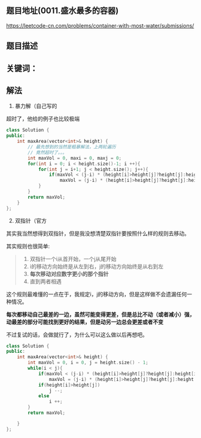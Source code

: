 ## 题目地址(0011.盛水最多的容器)

https://leetcode-cn.com/problems/container-with-most-water/submissions/

## 题目描述

## 关键词：

## 解法

1. 暴力解（自己写的

超时了，他给的例子也比较极端

```cpp
class Solution {
public:
    int maxArea(vector<int>& height) {
        // 最先想到的当然是粗暴解法，上两轮遍历
        // 竟然超时了。。。
        int maxVol = 0, maxi = 0, maxj = 0;
        for(int i = 0; i < height.size()-1; i ++){
            for(int j = i+1; j < height.size(); j++){
                if(maxVol < (j-i) * (height[i]>height[j]?height[j]:height[i]))
                    maxVol = (j-i) * (height[i]>height[j]?height[j]:height[i]);
            }
        }
        return maxVol;
    }
};
```

2. 双指针（官方

其实我当然想得到双指针，但是我没想清楚双指针要按照什么样的规则去移动。



其实规则也很简单:

> 1. 双指针一个i从首开始，一个j从尾开始
> 2. i的移动方向始终是从左到右，j的移动方向始终是从右到左
> 3. **每次移动对应数字更小的那个指针**
> 4. 直到两者相遇

这个规则最难懂的一点在于，我规定i，j的移动方向，但是这样做不会遗漏任何一种情况。

**每次都移动自己最差的一边，虽然可能变得更差，但是总比不动（或者减小）强，动最差的部分可能找到更好的结果，但是动另一边总会更差或者不变**


不过复试的话，会做就行了，为什么可以这么做以后再想吧。

```cpp
class Solution {
public:
    int maxArea(vector<int>& height) {
        int maxVol = 0, i = 0, j = height.size() - 1;
        while(i < j){
            if(maxVol < (j-i) * (height[i]>height[j]?height[j]:height[i]))
                maxVol = (j-i) * (height[i]>height[j]?height[j]:height[i]);
            if(height[i]>height[j])
                j --;
            else
                i ++;
        }
        return maxVol;

    }
};
```
